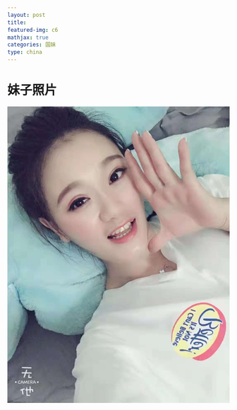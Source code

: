 ```yaml
---
layout: post
title: 
featured-img: c6
mathjax: true
categories: 国妹
type: china
---
```


# 妹子照片

![c6](/assets/img/posts/c6.jpg "c6")